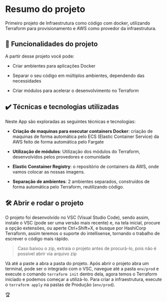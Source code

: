 
# Resumo do projeto

  

Primeiro projeto de Infraestrutura como código com docker, utilizando Terraform para provisionamento e AWS como provedor da infraestrutura.

  

## 🔨 Funcionalidades do projeto

  

A partir desse projeto você pode:

  

- Criar ambientes para aplicações Docker

- Separar o seu código em múltiplos ambientes, dependendo das necessidades

- Criar módulos para acelerar o desenvolvimento no Terraform

  

## ✔️ Técnicas e tecnologias utilizadas

  

Neste App são exploradas as seguintes técnicas e tecnologias:

  

-  **Criação de maquinas para executar containers Docker**: criação de maquinas de forma automática pelo ECS (Elastic Container Service) da AWS feito de forma automática pelo Fargate

-  **Utilização de módulos**: Utilização dos módulos do Terraform, desenvolvidos pelos provedores e comunidade

-  **Elastic Constainer Registry**: o repositório de containers da AWS, onde vamos colocar as nossas imagens.

-  **Separação de ambientes**: 2 ambientes separados, construídos de forma automática pelo Terraform, reutilizando código.
  

## 🛠️ Abrir e rodar o projeto

  

O projeto foi desenvolvido no VSC (Visual Studio Code), sendo assim, instale o VSC (pode ser uma versão mais recente) e, na tela inicial, procure a opção extensões, ou aperte Ctrl+Shift+X, e busque por HashiCorp Terraform, assim teremos o suporte do intellisense, tornando o trabalho de escrever o código mais rápido.

  

> Caso baixou o zip, extraia o projeto antes de procurá-lo, pois não é possível abrir via arquivo zip

  

Vá até a paste a abra a pasta do projeto. Após abrir o projeto abra um terminal, pode ser o integrado com o VSC, navegue até a pasta `env/prod`  e execute o comando `terraform init` dentro dela, agora temos o Terraform iniciado e podemos começar a utilizá-lo. Para criar a infraestrutura, execute o `terraform apply` na pastas de Produção (`env/prod`).

  
🏆
